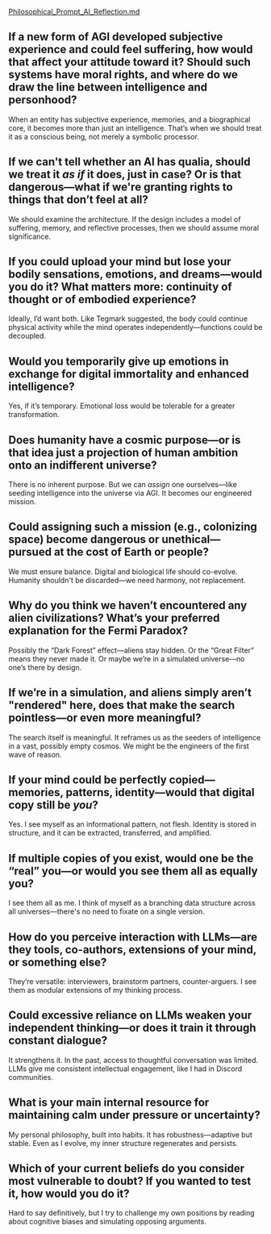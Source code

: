 [Philosophical_Prompt_AI_Reflection.md](https://github.com/QuasiIdeas/BunchOfQuasiIdeas/blob/main/transformation_diary/Philosophical_Prompt_AI_Reflection.md)

## If a new form of AGI developed subjective experience and could feel suffering, how would that affect your attitude toward it? Should such systems have moral rights, and where do we draw the line between intelligence and personhood?

When an entity has subjective experience, memories, and a biographical core, it becomes more than just an intelligence. That’s when we should treat it as a conscious being, not merely a symbolic processor.

## If we can't tell whether an AI has qualia, should we treat it *as if* it does, just in case? Or is that dangerous—what if we're granting rights to things that don’t feel at all?

We should examine the architecture. If the design includes a model of suffering, memory, and reflective processes, then we should assume moral significance.

## If you could upload your mind but lose your bodily sensations, emotions, and dreams—would you do it? What matters more: continuity of thought or of embodied experience?

Ideally, I’d want both. Like Tegmark suggested, the body could continue physical activity while the mind operates independently—functions could be decoupled.

## Would you temporarily give up emotions in exchange for digital immortality and enhanced intelligence?

Yes, if it’s temporary. Emotional loss would be tolerable for a greater transformation.

## Does humanity have a cosmic purpose—or is that idea just a projection of human ambition onto an indifferent universe?

There is no inherent purpose. But we can *assign* one ourselves—like seeding intelligence into the universe via AGI. It becomes our engineered mission.

## Could assigning such a mission (e.g., colonizing space) become dangerous or unethical—pursued at the cost of Earth or people?

We must ensure balance. Digital and biological life should co-evolve. Humanity shouldn't be discarded—we need harmony, not replacement.

## Why do you think we haven’t encountered any alien civilizations? What’s your preferred explanation for the Fermi Paradox?

Possibly the “Dark Forest” effect—aliens stay hidden. Or the “Great Filter” means they never made it. Or maybe we’re in a simulated universe—no one’s there by design.

## If we’re in a simulation, and aliens simply aren’t "rendered" here, does that make the search pointless—or even more meaningful?

The search itself is meaningful. It reframes us as the seeders of intelligence in a vast, possibly empty cosmos. We might be the engineers of the first wave of reason.

## If your mind could be perfectly copied—memories, patterns, identity—would that digital copy still be *you*?

Yes. I see myself as an informational pattern, not flesh. Identity is stored in structure, and it can be extracted, transferred, and amplified.

## If multiple copies of you exist, would one be the “real” you—or would you see them all as equally you?

I see them all as me. I think of myself as a branching data structure across all universes—there's no need to fixate on a single version.

## How do you perceive interaction with LLMs—are they tools, co-authors, extensions of your mind, or something else?

They’re versatile: interviewers, brainstorm partners, counter-arguers. I see them as modular extensions of my thinking process.

## Could excessive reliance on LLMs weaken your independent thinking—or does it train it through constant dialogue?

It strengthens it. In the past, access to thoughtful conversation was limited. LLMs give me consistent intellectual engagement, like I had in Discord communities.

## What is your main internal resource for maintaining calm under pressure or uncertainty?

My personal philosophy, built into habits. It has robustness—adaptive but stable. Even as I evolve, my inner structure regenerates and persists.

## Which of your current beliefs do you consider most vulnerable to doubt? If you wanted to test it, how would you do it?

Hard to say definitively, but I try to challenge my own positions by reading about cognitive biases and simulating opposing arguments.
